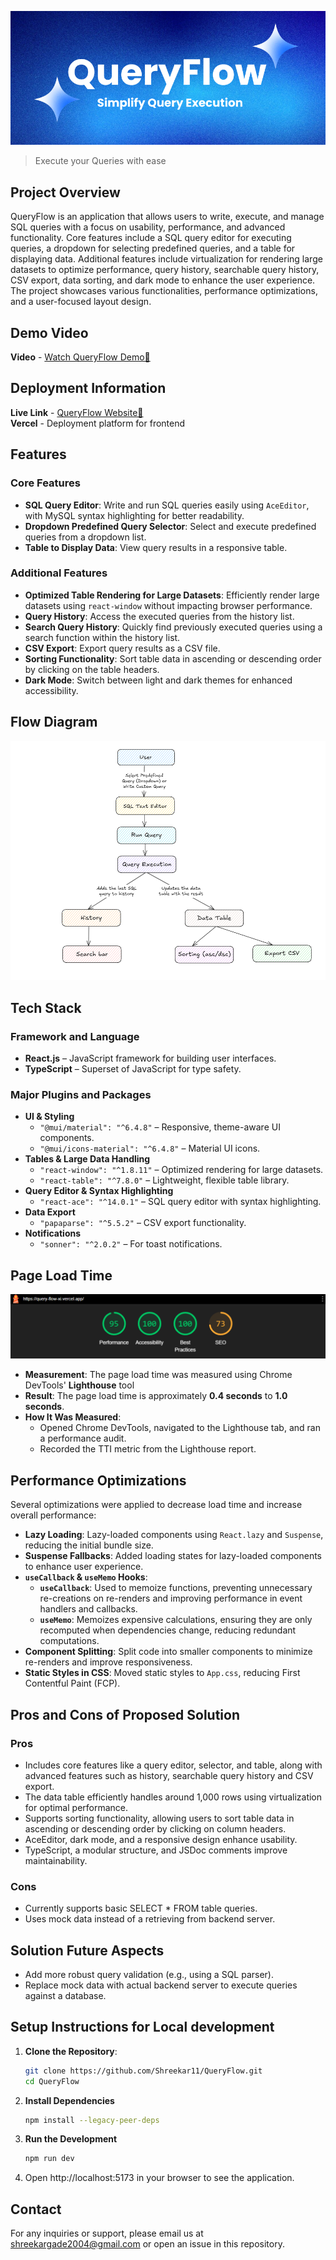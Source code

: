<!-- # [QueryFlow](https://query-flow-xi.vercel.app) -->

![Header Section](screenshots/banner.png)

> Execute your Queries with ease

## Project Overview

QueryFlow is an application that allows users to write, execute, and manage SQL queries with a focus on usability, performance, and advanced functionality. Core features include a SQL query editor for executing queries, a dropdown for selecting predefined queries, and a table for displaying data. Additional features include virtualization for rendering large datasets to optimize performance, query history, searchable query history, CSV export, data sorting, and dark mode to enhance the user experience. The project showcases various functionalities, performance optimizations, and a user-focused layout design.

## Demo Video

**Video** - [Watch QueryFlow Demo🚀](https://www.loom.com/share/eeff27b80f294b47b6068b6178b4de08?sid=64550084-4579-4b8b-9140-37b4a1eabf85)

## Deployment Information

**Live Link** - [QueryFlow Website🚀](https://query-flow-xi.vercel.app/)<br>
**Vercel** - Deployment platform for frontend

## Features

### Core Features

- **SQL Query Editor**: Write and run SQL queries easily using `AceEditor`, with MySQL syntax highlighting for better readability.
- **Dropdown Predefined Query Selector**: Select and execute predefined queries from a dropdown list.
- **Table to Display Data**: View query results in a responsive table.

### Additional Features

- **Optimized Table Rendering for Large Datasets**: Efficiently render large datasets using `react-window` without impacting browser performance.
- **Query History**: Access the executed queries from the history list.
- **Search Query History**: Quickly find previously executed queries using a search function within the history list.
- **CSV Export**: Export query results as a CSV file.
- **Sorting Functionality**: Sort table data in ascending or descending order by clicking on the table headers.
- **Dark Mode**: Switch between light and dark themes for enhanced accessibility.

## Flow Diagram

![Architecture Diagram](screenshots/flow-diagram.png)

## Tech Stack

### Framework and Language

- **React.js** – JavaScript framework for building user interfaces.
- **TypeScript** – Superset of JavaScript for type safety.

### Major Plugins and Packages

- **UI & Styling**
  - `"@mui/material": "^6.4.8"` – Responsive, theme-aware UI components.
  - `"@mui/icons-material": "^6.4.8"` – Material UI icons.
- **Tables & Large Data Handling**
  - `"react-window": "^1.8.11"` – Optimized rendering for large datasets.
  - `"react-table": "^7.8.0"` – Lightweight, flexible table library.
- **Query Editor & Syntax Highlighting**
  - `"react-ace": "^14.0.1"` – SQL query editor with syntax highlighting.
- **Data Export**
  - `"papaparse": "^5.5.2"` – CSV export functionality.
- **Notifications**
  - `"sonner": "^2.0.2"` – For toast notifications.

## Page Load Time

![Performance Diagram](screenshots/performance.png)

- **Measurement**: The page load time was measured using Chrome DevTools' **Lighthouse** tool
- **Result**: The page load time is approximately **0.4 seconds** to **1.0 seconds**.
- **How It Was Measured**:
  - Opened Chrome DevTools, navigated to the Lighthouse tab, and ran a performance audit.
  - Recorded the TTI metric from the Lighthouse report.

## Performance Optimizations

Several optimizations were applied to decrease load time and increase overall performance:

- **Lazy Loading**: Lazy-loaded components using `React.lazy` and `Suspense`, reducing the initial bundle size.
- **Suspense Fallbacks**: Added loading states for lazy-loaded components to enhance user experience.
- **`useCallback` & `useMemo` Hooks**:
  - **`useCallback`**: Used to memoize functions, preventing unnecessary re-creations on re-renders and improving performance in event handlers and callbacks.
  - **`useMemo`**: Memoizes expensive calculations, ensuring they are only recomputed when dependencies change, reducing redundant computations.
- **Component Splitting**: Split code into smaller components to minimize re-renders and improve responsiveness.
- **Static Styles in CSS**: Moved static styles to `App.css`, reducing First Contentful Paint (FCP).

## Pros and Cons of Proposed Solution

### Pros

- Includes core features like a query editor, selector, and table, along with advanced features such as history, searchable query history and CSV export.
- The data table efficiently handles around 1,000 rows using virtualization for optimal performance.
- Supports sorting functionality, allowing users to sort table data in ascending or descending order by clicking on column headers.
- AceEditor, dark mode, and a responsive design enhance usability.
- TypeScript, a modular structure, and JSDoc comments improve maintainability.

### Cons

- Currently supports basic SELECT \* FROM table queries.
- Uses mock data instead of a retrieving from backend server.

## Solution Future Aspects

- Add more robust query validation (e.g., using a SQL parser).
- Replace mock data with actual backend server to execute queries against a database.

## Setup Instructions for Local development

1. **Clone the Repository**:

   ```bash
   git clone https://github.com/Shreekar11/QueryFlow.git
   cd QueryFlow
   ```

2. **Install Dependencies**

   ```bash
   npm install --legacy-peer-deps
   ```

3. **Run the Development**

   ```bash
   npm run dev
   ```

4. Open http://localhost:5173 in your browser to see the application.

## Contact

For any inquiries or support, please email us at shreekargade2004@gmail.com or open an issue in this repository.
